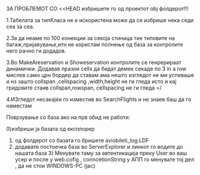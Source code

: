 ﻿ЗА ПРОБЛЕМОТ СО <<HEAD избришете го од проектот obj фолдерот!!! 

1.Табелата за типКласа не е искористена може да се избрише нека седи сеа за сеа.

2.За да неаме по 100 конекции за секоја стиница тие типовите на багаж,пријавување,итн не користам полнење од база
  за контролите него рачно ги додадов.

3.Во MakeAreservation и Showeservation контролите се генрерираат динамички. Додавав празни cells да бидат демек секаде
  по 3 in a row
  мислев само црн бордер да ставам ама нешто изгледот не ми успеваше и нз зашто collspan ,cellspacing ,width,height не ги гледа
  исто и кај гридовите стаив collspan,rowspan, cellspacing не ги гледа =/

4.ИЗгледот несакајќи го изместив во SearchFlights и не знаев баш да го наместам





Поврзување со база ако на прв обид не работи:

0)избриши ја базата од експлорер
1) од фолдерот со базата го бришете aviobileti_log.LDF 
2) додавате постоечка база во ServerExplorer и линкот го водите до нашата база 3) Менувате таму за автентикација преку User во ваш усер и после у web.cofig , conncetionString у АПП го менувате тој дел , да не стои WINDOWS-PC (јас)

